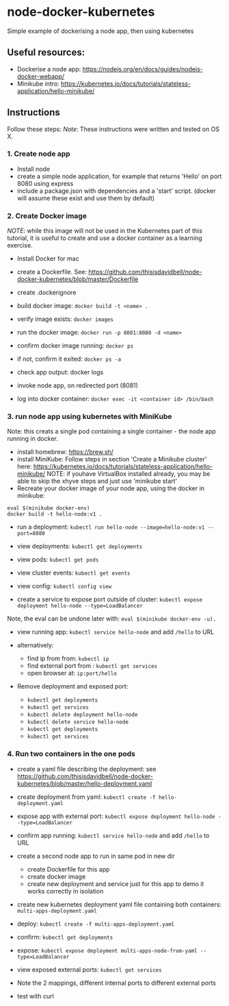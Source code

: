 # node-docker-kubernetes
Simple example of dockerising a node app, then using kubernetes

## Useful resources:

* Dockerise a node app: https://nodejs.org/en/docs/guides/nodejs-docker-webapp/
* Minikube intro: https://kubernetes.io/docs/tutorials/stateless-application/hello-minikube/


## Instructions

Follow these steps:
*Note*: These instructions were written and tested on OS X.

### 1. Create node app

* Install node
* create a simple node application, for example that returns 'Hello' on port 8080 using express
* include a package.json with dependencies and a 'start' script. (docker will assume these exist and use them by default)

### 2. Create Docker image
*NOTE*: while this image will not be used in the Kubernetes part of this tutorial, it is useful to create and use a docker container as a learning exercise.
* Install Docker for mac
* create a Dockerfile. See: https://github.com/thisisdavidbell/node-docker-kubernetes/blob/master/Dockerfile

* create .dockerignore
* build docker image: `docker build -t <name> .`
* verify image exists: `docker images`
* run the docker image: `docker run -p 8081:8080 -d <name>`
* confirm docker image running: `docker ps`
* if not, confirm it exited: `docker ps -a`
* check app output: docker logs <container id from ps>
* invoke node app, on redirected port (8081)
* log into docker container: `docker exec -it <container id> /bin/bash`

### 3. run node app using kubernetes with MiniKube
Note: this creats a single pod containing a single container - the node app running in docker.
* install homebrew: https://brew.sh/
* install MiniKube: Follow steps in section 'Create a Minikube cluster' here: https://kubernetes.io/docs/tutorials/stateless-application/hello-minikube/
NOTE: if youhave VirtualBox installed already, you may be able to skip the xhyve steps and just use 'minikube start'
* Recreate your docker image of your node app, using the docker in minikube:
```
eval $(minikube docker-env)
docker build -t hello-node:v1 .
```
* run a deployment: `kubectl run hello-node --image=hello-node:v1 --port=8080
`
* view deployments: `kubectl get deployments`
* view pods: `kubectl get pods`
* view cluster events: `kubectl get events`
* view config: `kubectl config view`

* create a service to expose port outside of cluster: `kubectl expose deployment hello-node --type=LoadBalancer`

Note, the eval can be undone later with: `eval $(minikube docker-env -u).`

* view running app: `kubectl service hello-node` and add `/hello` to URL
* alternatively:
  * find ip from from: `kubectl ip`
  * find external port from : `kubectl get services`
  * open browser at: `ip:port/hello`

* Remove deployment and exposed port:
  * `kubectl get deployments`
  * `kubectl get services`
  * `kubectl delete deployment hello-node`
  * `kubectl delete service hello-node`
  * `kubectl get deployments`
  * `kubectl get services`


### 4. Run two containers in the one pods
* create a yaml file describing the deployment: see https://github.com/thisisdavidbell/node-docker-kubernetes/blob/master/hello-deployment.yaml
* create deployment from yaml: `kubectl create -f hello-deployment.yaml`
* expose app with external port: `kubectl expose deployment hello-node --type=LoadBalancer`
* confirm app running: `kubectl service hello-node` and add `/hello` to URL

* create a second node app to run in same pod in new dir
  * create Dockerfile for this app
  * create docker image
  * create new deployment and service just for this app to demo it works correctly in isolation

* create new kubernetes deployment yaml file containing both containers: `multi-apps-deployment.yaml`
* deploy: `kubectl create -f multi-apps-deployment.yaml`
* confirm: `kubectl get deployments`
* expose: `kubectl expose deployment multi-apps-node-from-yaml --type=LoadBalancer`
* view exposed external ports: `kubectl get services`
* Note the 2 mappings, different internal ports to different external ports
* test with curl

